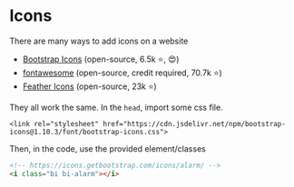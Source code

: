 # Icons

<div class="row row-cols-md-2"><div>

There are many ways to add icons on a website

* [Bootstrap Icons](https://icons.getbootstrap.com/) (open-source, 6.5k ⭐, 😍)
* [fontawesome](https://fontawesome.com/v6.0/icons) (open-source, credit required, 70.7k ⭐)
* [Feather Icons](https://github.com/feathericons/feather) (open-source, 23k ⭐)
</div><div>

They all work the same. In the `head`, import some css file.

```html!
<link rel="stylesheet" href="https://cdn.jsdelivr.net/npm/bootstrap-icons@1.10.3/font/bootstrap-icons.css">
```

Then, in the code, use the provided element/classes

```html
<!-- https://icons.getbootstrap.com/icons/alarm/ -->
<i class="bi bi-alarm"></i>
```
</div></div>